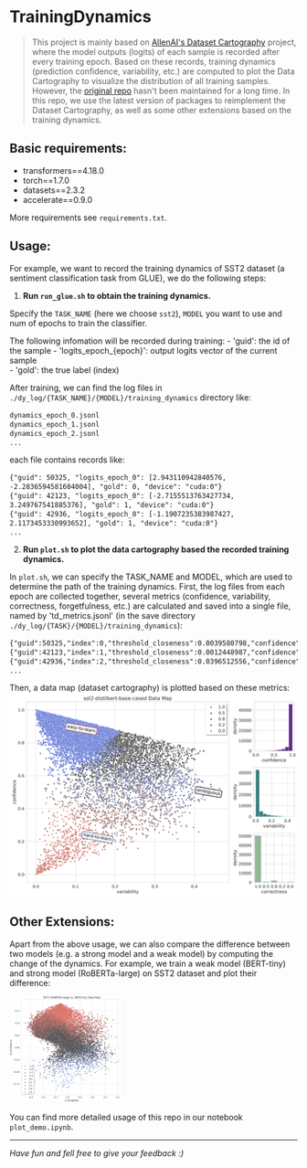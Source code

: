 # TrainingDynamics

> This project is mainly based on [AllenAI's Dataset Cartography](https://github.com/allenai/cartography) project, where the model outputs (logits) of each sample is recorded after every training epoch. Based on these records, training dynamics (prediction confidence, variability, etc.) are computed to plot the Data Cartography to visualize the distribution of all training samples. However, the [original repo](https://github.com/allenai/cartography) hasn't been maintained for a long time. In this repo, we use the latest version of packages to reimplement the Dataset Cartography, as well as some other extensions based on the training dynamics.

## Basic requirements:
- transformers==4.18.0
- torch==1.7.0
- datasets==2.3.2
- accelerate==0.9.0

More requirements see `requirements.txt`.

## Usage:
For example, we want to record the training dynamics of SST2 dataset (a sentiment classification task from GLUE), we do the following steps:

1. **Run `run_glue.sh` to obtain the training dynamics.**

Specify the `TASK_NAME` (here we choose `sst2`), `MODEL` you want to use and num of epochs to train the classifier.

The following infomation will be recorded during training:
    - 'guid': the id of the sample
    - 'logits_epoch_{epoch}': output logits vector of the current sample  
    - 'gold': the true label (index)

After training, we can find the log files in `./dy_log/{TASK_NAME}/{MODEL}/training_dynamics` directory like:
```shell
dynamics_epoch_0.jsonl
dynamics_epoch_1.jsonl
dynamics_epoch_2.jsonl
...
```
each file contains records like:
```shell
{"guid": 50325, "logits_epoch_0": [2.943110942840576, -2.2836594581604004], "gold": 0, "device": "cuda:0"}
{"guid": 42123, "logits_epoch_0": [-2.7155513763427734, 3.249767541885376], "gold": 1, "device": "cuda:0"}
{"guid": 42936, "logits_epoch_0": [-1.1907235383987427, 2.1173453330993652], "gold": 1, "device": "cuda:0"}
...
```

2. **Run `plot.sh` to plot the data cartography based the recorded training dynamics.**

In `plot.sh`, we can specify the TASK_NAME and MODEL, which are used to determine the path of the training dynamics. First, the log files from each epoch are collected together, several metrics (confidence, variability, correctness, forgetfulness, etc.) are calculated and saved into a single file, named by 'td_metrics.jsonl' (in the save directory `./dy_log/{TASK}/{MODEL}/training_dynamics`):

```shell
{"guid":50325,"index":0,"threshold_closeness":0.0039580798,"confidence":0.9960261285,"variability":0.0012847629,"correctness":4,"forgetfulness":0}
{"guid":42123,"index":1,"threshold_closeness":0.0012448987,"confidence":0.9987535477,"variability":0.0007707975,"correctness":4,"forgetfulness":0}
{"guid":42936,"index":2,"threshold_closeness":0.0396512556,"confidence":0.958637923,"variability":0.0095242939,"correctness":4,"forgetfulness":0}
...
```

Then, a data map (dataset cartography) is plotted based on these metrics:
![Data Map](examples/DataMap.png)


## Other Extensions:
Apart from the above usage, we can also compare the difference between two models (e.g. a strong model and a weak model) by computing the change of the dynamics. For example, we train a weak model (BERT-tiny) and strong model (RoBERTa-large) on SST2 dataset and plot their difference:

<img src="examples/DataMapCompare.png" alt="Data Map Comparison" width="200"/>
<!-- ![Data Map Comparison](examples/DataMapCompare.png) -->

You can find more detailed usage of this repo in our notebook `plot_demo.ipynb`.

---

*Have fun and fell free to give your feedback :)* 
